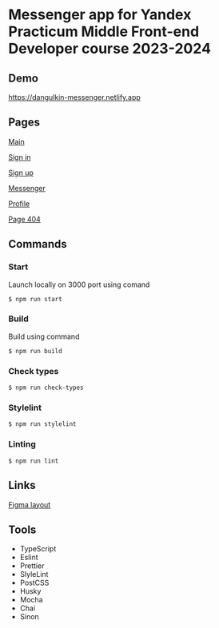# Messenger app for Yandex Practicum Middle Front-end Developer course 2023-2024

## Demo
https://dangulkin-messenger.netlify.app

## Pages
[Main](https://dangulkin-messenger.netlify.app)

[Sign in](https://dangulkin-messenger.netlify.app/)

[Sign up](https://dangulkin-messenger.netlify.app/sign-up)

[Messenger](https://dangulkin-messenger.netlify.app/messenger)

[Profile](https://dangulkin-messenger.netlify.app/settings)

[Page 404](https://dangulkin-messenger.netlify.app/notfound)


## Commands
### Start
Launch locally on 3000 port using comand

```$ npm run start```

### Build
Build using command

```$ npm run build```


### Check types
```$ npm run check-types```

### Stylelint
```$ npm run stylelint```

### Linting
```$ npm run lint```

## Links

[Figma layout](https://www.figma.com/file/MpPp04Uk2Q7BQAMCvrYh4n/Yandex-Practicum-chat-design?type=design&node-id=0%3A1&mode=design&t=vtE6ntNs6BAnHrrp-1)

## Tools
* TypeScript
* Eslint
* Prettier
* SlyleLint
* PostCSS
* Husky
* Mocha
* Chai
* Sinon
